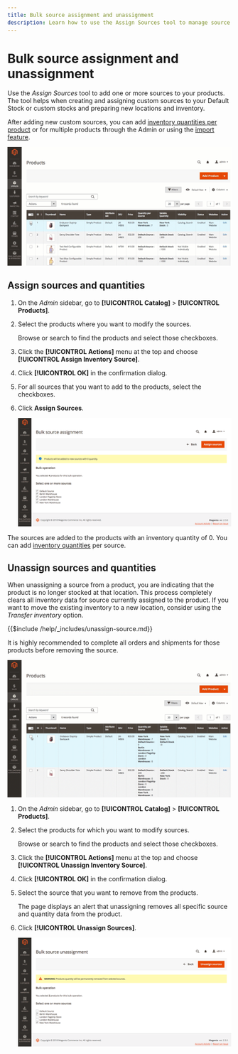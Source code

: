 ```yaml
---
title: Bulk source assignment and unassignment
description: Learn how to use the Assign Sources tool to manage source assignments for products.
---
```

# Bulk source assignment and unassignment

Use the _Assign Sources_ tool to add one or more sources to your products. The tool helps when creating and assigning custom sources to your Default Stock or custom stocks and preparing new locations and inventory.

After adding new custom sources, you can add [inventory quantities per product](quantities-assign-per-product.md) or for multiple products through the Admin or using the [import feature](inventory-import-export.md).

![Add inventory sources for selected products](assets/inventory-bulk-assign-sources.gif)

## Assign sources and quantities

1. On the _Admin_ sidebar, go to **[!UICONTROL Catalog]** > **[!UICONTROL Products]**.

1. Select the products where you want to modify the sources.

   Browse or search to find the products and select those checkboxes.

1. Click the **[!UICONTROL Actions]** menu at the top and choose **[!UICONTROL Assign Inventory Source]**.

1. Click **[!UICONTROL OK]** in the confirmation dialog.

1. For all sources that you want to add to the products, select the checkboxes.

1. Click **Assign Sources**.  

    ![Select products to add sources](assets/inventory-bulk-assign-sources-summary.png)

The sources are added to the products with an inventory quantity of 0. You can add [inventory quantities](quantities-assign-per-product.md) per source.

## Unassign sources and quantities

When unassigning a source from a product, you are indicating that the product is no longer stocked at that location. This process completely clears all inventory data for source currently assigned to the product. If you want to move the existing inventory to a new location, consider using the _Transfer inventory_ option.

{{$include /help/_includes/unassign-source.md}}

It is highly recommended to complete all orders and shipments for those products before removing the source.

![Unassign sources for selected products](assets/inventory-bulk-unassign-sources.gif)

1. On the _Admin_ sidebar, go to **[!UICONTROL Catalog]** > **[!UICONTROL Products]**.

1. Select the products for which you want to modify sources.

   Browse or search to find the products and select those checkboxes.

1. Click the **[!UICONTROL Actions]** menu at the top and choose **[!UICONTROL Unassign Inventory Source]**.

1. Click **[!UICONTROL OK]** in the confirmation dialog.

1. Select the source that you want to remove from the products.

   The page displays an alert that unassigning removes all specific source and quantity data from the product.

1. Click **[!UICONTROL Unassign Sources]**.

   ![Remove sources from selected products](assets/inventory-bulk-unassign-sources-summary.png)
